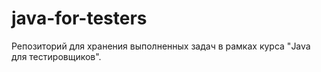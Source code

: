 # java-for-testers
Репозиторий для хранения выполненных задач в рамках курса "Java для тестировщиков".
